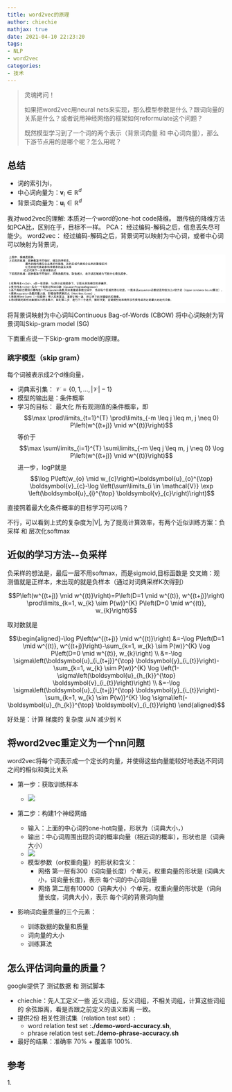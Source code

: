 ```yaml
---
title: word2vec的原理
author: chiechie
mathjax: true
date: 2021-04-10 22:23:20
tags:
- NLP
- word2vec
categories:
- 技术
---
```


> 灵魂拷问！
> 
> 如果把word2vec用neural nets来实现，那么模型参数是什么？跟词向量的关系是什么？或者说用神经网络的框架如何reformulate这个问题？
> 
> 既然模型学习到了一个词的两个表示（背景词向量 和 中心词向量），那么 下游节点用的是哪个呢？怎么用呢？

## 总结

- 词的索引为i，
- 中心词向量为：$\boldsymbol{v}_{i} \in \mathbb{R}^{d}$
- 背景词向量为：$\boldsymbol{u}_{i} \in \mathbb{R}^{d}$

我对wod2vec的理解: 本质对一个word的one-hot code降维。
跟传统的降维方法如PCA比，区别在于，目标不一样。
PCA： 经过编码-解码之后，信息丢失尽可能少。
word2vec： 经过编码-解码之后，背景词可以映射为中心词，或者中心词可以映射为背景词，

![img.png](img.png)

将背景词映射为中心词叫Continuous Bag-of-Words (CBOW)
将中心词映射为背景词叫Skip-gram model (SG)

下面重点说一下Skip-gram model的原理。

### 跳字模型（skip gram）

每个词被表示成2个d维向量，


- 词典索引集： $\mathcal{V} =\{0,1, \ldots,|\mathcal{V}|-1\}$
- 模型的输出是：条件概率
- 学习的目标： 最大化 所有观测值的条件概率，即
    $$\max \prod\limits_{t=1}^{T} \prod\limits_{-m \leq j \leq m, j \neq 0} P\left(w^{(t+j)} \mid w^{(t)}\right)$$
    等价于   $$\max \sum\limits_{i=1}^{T} \sum\limits_{-m \leq j \leq m, j \neq 0} \log P\left(w^{(t+j)} \mid w^{(t)}\right)$$
    进一步，logP就是   $$\log P\left(w_{o} \mid w_{c}\right)=\boldsymbol{u}_{o}^{\top} \boldsymbol{v}_{c}-\log \left(\sum\limits_{i \in \mathcal{V}} \exp \left(\boldsymbol{u}_{i}^{\top} \boldsymbol{v}_{c}\right)\right)$$

直接照着最大化条件概率的目标学习可以吗？

不行，可以看到上式的复杂度为|V|, 为了提高计算效率，有两个近似训练方案：负采样 和 层次化softmax

## 近似的学习方法--负采样

负采样的想法是，最后一层不用softmax，而是sigmoid,目标函数是 交叉熵：观测值就是正样本，未出现的就是负样本（通过对词典采样K次得到）

$$P\left(w^{(t+j)} \mid w^{(t)}\right)=P\left(D=1 \mid w^{(t)}, w^{(t+j)}\right) \prod\limits_{k=1, w_{k} \sim P(w)}^{K} P\left(D=0 \mid w^{(t)}, w_{k}\right)$$

取对数就是

$$\begin{aligned}-\log P\left(w^{(t+j)} \mid w^{(t)}\right) &=-\log P\left(D=1 \mid w^{(t)}, w^{(t+j)}\right)-\sum_{k=1, w_{k} \sim P(w)}^{K} \log P\left(D=0 \mid w^{(t)}, w_{k}\right) \\ &=-\log \sigma\left(\boldsymbol{u}_{i_{t+j}}^{\top} \boldsymbol{y}_{i_{t}}\right)-\sum_{k=1, w_{k} \sim P(w)}^{K} \log \left(1-\sigma\left(\boldsymbol{u}_{h_{k}}^{\top} \boldsymbol{v}_{i_{t}}\right)\right) \\ &=-\log \sigma\left(\boldsymbol{u}_{i_{t+j}}^{\top} \boldsymbol{y}_{i_{t}}\right)-\sum_{k=1, w_{k} \sim P(w)}^{K} \log \sigma\left(-\boldsymbol{u}_{h_{k}}^{\top} \boldsymbol{v}_{i_{t}}\right) \end{aligned}$$

好处是：计算 梯度的 复杂度 从N 减少到 K

## 将word2vec重定义为一个nn问题

word2vec将每个词表示成一个定长的向量，并使得这些向量能较好地表达不同词之间的相似和类比关系

- 第一步：获取训练样本
    - ![](https://firebasestorage.googleapis.com/v0/b/firescript-577a2.appspot.com/o/imgs%2Fapp%2Frf_learning%2FjpuHAmzTik.png?alt=media&token=47e0004c-bc7c-4fc5-af22-d227532a7548)
    
- 第二步：构建1个神经网络
    - 输入：上面的中心词的one-hot向量，形状为（词典大小，）
    - 输出：中心词周围出现的词的概率向量（相近词的概率），形状也是（词典大小）
    - ![](https://firebasestorage.googleapis.com/v0/b/firescript-577a2.appspot.com/o/imgs%2Fapp%2Frf_learning%2FsFuwRdSRxR.png?alt=media&token=03f6ea4c-aee0-4e11-993f-468505022f8d)
    - 模型参数（or权重向量）的形状和含义：
        - 网络 第一层有300（词向量长度）个单元，权重向量的形状是 (词典大小，词向量长度)，表示 每个词的中心词向量
        - 网络 第二层有10000（词典大小）个单元，权重向量的形状是（词向量长度，词典大小），表示 每个词的背景词向量
- 影响词向量质量的三个元素：
    - 训练数据的数量和质量
    - 词向量的大小
    - 训练算法

## 怎么评估词向量的质量？

google提供了 测试数据 和 测试脚本

- chiechie：先人工定义一些 近义词组，反义词组，不相关词组，计算这些词组的 余弦距离，看是否跟之前定义的语义距离 一致。
- 提供2份 相关性测试集（relation test set）:
    - word relation test set :**./demo-word-accuracy.sh**,
    -  phrase relation test set:**./demo-phrase-accuracy.sh**
- 最好的结果：准确率 70% + 覆盖率 100%.
  
## 参考
1.[](https://github.com/tmikolov/word2vec)
